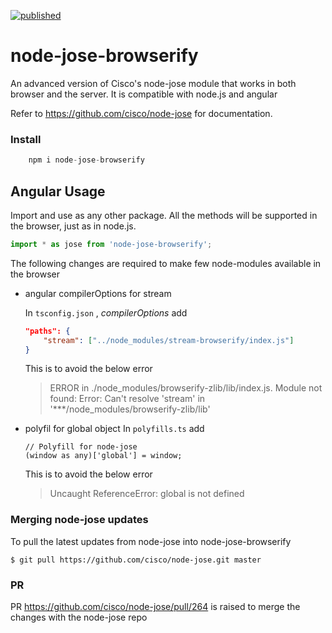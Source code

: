 [![published](https://static.production.devnetcloud.com/codeexchange/assets/images/devnet-published.svg)](https://developer.cisco.com/codeexchange/github/repo/NewtonJoshua/node-jose-browserify)

# node-jose-browserify #

An advanced version of Cisco's node-jose module that works in both browser and the server. It is compatible with node.js and angular

Refer to https://github.com/cisco/node-jose for documentation.

### Install ###

```javascript
    npm i node-jose-browserify
```


## Angular Usage ##

Import and use as any other package. All the methods will be supported in the browser, just as in node.js.

```javascript
import * as jose from 'node-jose-browserify';
```

The following changes are required to make few node-modules available in the browser

- angular compilerOptions for stream

    In `tsconfig.json` , *compilerOptions* add
    ```json
    "paths": {
        "stream": ["../node_modules/stream-browserify/index.js"]
    }
    ```
    This is to avoid the below error
    > ERROR in ./node_modules/browserify-zlib/lib/index.js.
    > Module not found: Error: Can't resolve 'stream' in '***/node_modules/browserify-zlib/lib'
- polyfil for global object
    In `polyfills.ts` add 
    ```
    // Polyfill for node-jose
    (window as any)['global'] = window;
    ```
    This is to avoid the below error
    > Uncaught ReferenceError: global is not defined


### Merging node-jose updates

To pull the latest updates from node-jose into node-jose-browserify
```
$ git pull https://github.com/cisco/node-jose.git master
```

### PR ###

PR https://github.com/cisco/node-jose/pull/264 is raised to merge the changes with the node-jose repo
